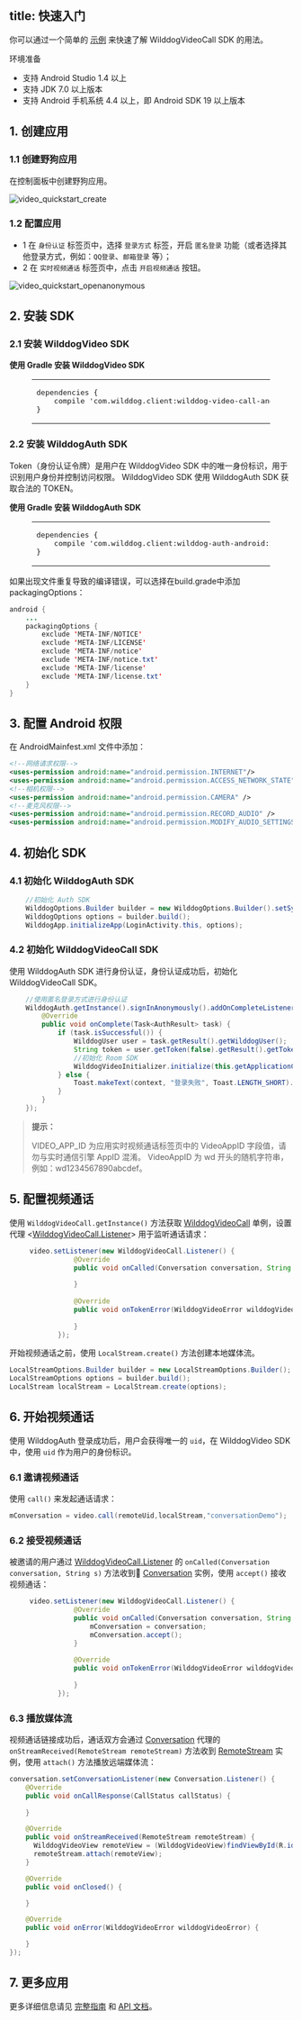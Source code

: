 title: 快速入门
---

你可以通过一个简单的 [示例](https://github.com/WildDogTeam/video-demo-android-conversation) 来快速了解 WilddogVideoCall SDK 的用法。


<div class="env">
    <p class="env-title">环境准备</p>
    <ul>
        <li>支持 Android Studio 1.4 以上</li>
        <li>支持 JDK 7.0 以上版本</li>
        <li>支持 Android 手机系统 4.4 以上，即 Android SDK 19 以上版本</li>
    </ul>
</div>

## 1. 创建应用

### 1.1 创建野狗应用
在控制面板中创建野狗应用。

<img src='/images/video_quickstart_create.png' alt="video_quickstart_create">

### 1.2 配置应用

- 1 在 `身份认证` 标签页中，选择 `登录方式` 标签，开启 `匿名登录` 功能（或者选择其他登录方式，例如：`QQ登录`、`邮箱登录` 等）；
- 2 在 `实时视频通话` 标签页中，点击 `开启视频通话` 按钮。

<img src='/images/openanonymous.png' alt="video_quickstart_openanonymous">

## 2. 安装 SDK

### 2.1 安装 WilddogVideo SDK

**使用 Gradle 安装 WilddogVideo SDK**
<figure class="highlight java"><table><tbody><tr><td class="code"><pre><div class="line">dependencies {</div><div class="line">    compile <span class="string">&apos;com.wilddog.client:wilddog-video-call-android:<span class="media_android_v">2.0.0-beta</span>&apos;</span></div><div class="line">}</div></pre></td></tr></tbody></table></figure>

### 2.2 安装 WilddogAuth SDK

Token（身份认证令牌）是用户在 WilddogVideo SDK 中的唯一身份标识，用于识别用户身份并控制访问权限。
WilddogVideo SDK 使用 WilddogAuth SDK 获取合法的 TOKEN。

**使用 Gradle 安装 WilddogAuth SDK**
<figure class="highlight java"><table><tbody><tr><td class="code"><pre><div class="line">dependencies {</div><div class="line">    compile <span class="string">&apos;com.wilddog.client:wilddog-auth-android:<span class="auth_android_v">2.0.6</span>&apos;</span></div><div class="line">}</div></pre></td></tr></tbody></table></figure>

如果出现文件重复导致的编译错误，可以选择在build.grade中添加packagingOptions：

```java
android {
    ...
    packagingOptions {
        exclude 'META-INF/NOTICE'
        exclude 'META-INF/LICENSE'
        exclude 'META-INF/notice'
        exclude 'META-INF/notice.txt'
        exclude 'META-INF/license'
        exclude 'META-INF/license.txt'
    }
}
```


## 3. 配置 Android 权限

在 AndroidMainfest.xml 文件中添加：

```xml
<!--网络请求权限-->
<uses-permission android:name="android.permission.INTERNET"/>
<uses-permission android:name="android.permission.ACCESS_NETWORK_STATE"/>
<!--相机权限-->
<uses-permission android:name="android.permission.CAMERA" />
<!--麦克风权限-->
<uses-permission android:name="android.permission.RECORD_AUDIO" />
<uses-permission android:name="android.permission.MODIFY_AUDIO_SETTINGS" />

```


## 4. 初始化 SDK

### 4.1 初始化 WilddogAuth SDK

```java
    //初始化 Auth SDK
    WilddogOptions.Builder builder = new WilddogOptions.Builder().setSyncUrl("http://" + APP_ID + ".wilddogio.com");
    WilddogOptions options = builder.build();
    WilddogApp.initializeApp(LoginActivity.this, options);
```
### 4.2 初始化 WilddogVideoCall SDK
使用 WilddogAuth SDK 进行身份认证，身份认证成功后，初始化 WilddogVideoCall SDK。

```java
    //使用匿名登录方式进行身份认证
    WilddogAuth.getInstance().signInAnonymously().addOnCompleteListener(new OnCompleteListener<AuthResult>() {
        @Override
        public void onComplete(Task<AuthResult> task) {
            if (task.isSuccessful()) {
                WilddogUser user = task.getResult().getWilddogUser();
                String token = user.getToken(false).getResult().getToken();
                //初始化 Room SDK
                WilddogVideoInitializer.initialize(this.getApplicationContext(),VIDEO_APP_ID,token);
            } else {
                Toast.makeText(context, "登录失败", Toast.LENGTH_SHORT).show();
            }
        }
    });
```

<blockquote class="notice">
  <p><strong>提示：</strong></p>
 VIDEO_APP_ID 为应用实时视频通话标签页中的 VideoAppID 字段值，请勿与实时通信引擎 AppID 混淆。
 VideoAppID 为 wd 开头的随机字符串，例如：wd1234567890abcdef。

</blockquote>

## 5. 配置视频通话

使用 `WilddogVideoCall.getInstance()` 方法获取 [WilddogVideoCall](/conversation/Android/api/wilddog-video-call.html) 单例，设置代理 <[WilddogVideoCall.Listener](/conversation/Android/api/wilddog-video-call-listener.html)> 用于监听通话请求：

```java
     video.setListener(new WilddogVideoCall.Listener() {
                @Override
                public void onCalled(Conversation conversation, String s) {
                    
                }
    
                @Override
                public void onTokenError(WilddogVideoError wilddogVideoError) {
    
                }
            });
```

开始视频通话之前，使用 `LocalStream.create()` 方法创建本地媒体流。

```java
LocalStreamOptions.Builder builder = new LocalStreamOptions.Builder();
LocalStreamOptions options = builder.build();
LocalStream localStream = LocalStream.create(options);
```

## 6. 开始视频通话

使用 WilddogAuth 登录成功后，用户会获得唯一的 `uid`，在 WilddogVideo SDK 中，使用 `uid` 作为用户的身份标识。

### 6.1 邀请视频通话

使用 `call()` 来发起通话请求：

```java
mConversation = video.call(remoteUid,localStream,"conversationDemo");
```

### 6.2 接受视频通话

被邀请的用户通过 [WilddogVideoCall.Listener](/conversation/Android/api/wilddog-video-call-listener.html) 的 `onCalled(Conversation conversation, String s)` 方法收到 [Conversation](/conversation/Android/api/conversation.html) 实例，使用 `accept()` 接收视频通话：

```java
     video.setListener(new WilddogVideoCall.Listener() {
                @Override
                public void onCalled(Conversation conversation, String s) {
                    mConversation = conversation;
                    mConversation.accept();
                }
    
                @Override
                public void onTokenError(WilddogVideoError wilddogVideoError) {
    
                }
            });
```

### 6.3 播放媒体流

视频通话链接成功后，通话双方会通过 [Conversation](/conversation/Android/api/conversation.html) 代理的 `onStreamReceived(RemoteStream remoteStream)` 方法收到 [RemoteStream](/conversation/Android/api/remote-stream.html) 实例，使用 `attach()` 方法播放远端媒体流：

```java
conversation.setConversationListener(new Conversation.Listener() {
    @Override
    public void onCallResponse(CallStatus callStatus) {
                       
    }

    @Override
    public void onStreamReceived(RemoteStream remoteStream) {
      WilddogVideoView remoteView = (WilddogVideoView)findViewById(R.id.wvv_remote);
      remoteStream.attach(remoteView);
    }

    @Override
    public void onClosed() {

    }

    @Override
    public void onError(WilddogVideoError wilddogVideoError) {

    }
});
```

## 7. 更多应用

更多详细信息请见 [完整指南](/conversation/Android/guide/0-concepts.html) 和  [API 文档](/conversation/Android/api/wilddog-video.html)。

